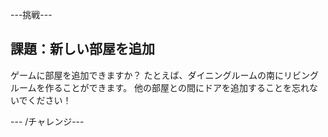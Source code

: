 \---挑戦\---

## 課題：新しい部屋を追加

ゲームに部屋を追加できますか？ たとえば、ダイニングルームの南にリビングルームを作ることができます。 他の部屋との間にドアを追加することを忘れないでください！

\--- /チャレンジ\---